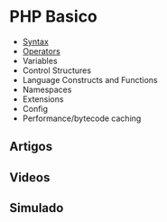 # PHP Basico

- [Syntax](Syntax.md)
- [Operators](Operators.md)
- Variables
- Control Structures
- Language Constructs and Functions
- Namespaces
- Extensions
- Config
- Performance/bytecode caching

## Artigos

## Videos

## Simulado